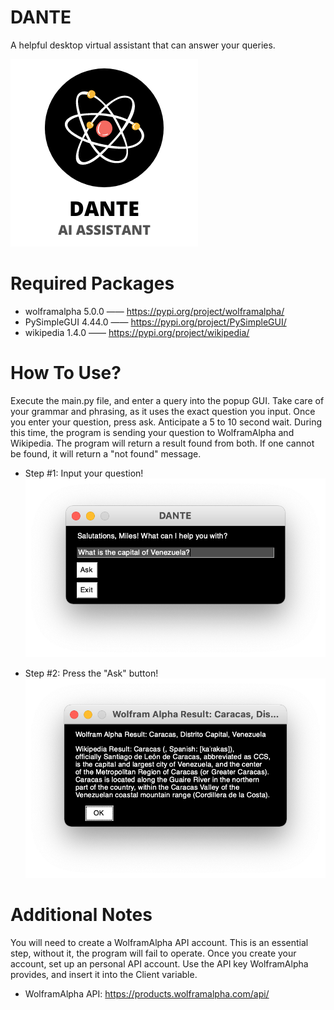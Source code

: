 # DANTE
A helpful desktop virtual assistant that can answer your queries.

![alt text](https://github.com/MilesWJ/DANTE/blob/0406e5f415e7e3b7ae53eae1042db001f4f54e47/DANTE/Assets/DANTE%20Square%20Text%201.png)

# Required Packages
- wolframalpha 5.0.0 —— https://pypi.org/project/wolframalpha/
- PySimpleGUI 4.44.0 —— https://pypi.org/project/PySimpleGUI/
- wikipedia 1.4.0 —— https://pypi.org/project/wikipedia/

# How To Use?
Execute the main.py file, and enter a query into the popup GUI. Take care of your grammar and phrasing, as it uses the exact question you input. Once you enter your question, press ask. Anticipate a 5 to 10 second wait. During this time, the program is sending your question to WolframAlpha and Wikipedia. The program will return a result found from both. If one cannot be found, it will return a "not found" message.

- Step #1: Input your question!
![alt text](https://github.com/MilesWJ/DANTE/blob/780da4759c77e9623a8b1e3e33e5867d471d8389/DANTE/Assets/Use1.png)

- Step #2: Press the "Ask" button!
![alt text](https://github.com/MilesWJ/DANTE/blob/780da4759c77e9623a8b1e3e33e5867d471d8389/DANTE/Assets/Use2.png)

# Additional Notes
You will need to create a WolframAlpha API account. This is an essential step, without it, the program will fail to operate. Once you create your account, set up an personal API account. Use the API key WolframAlpha provides, and insert it into the Client variable.
- WolframAlpha API: https://products.wolframalpha.com/api/
